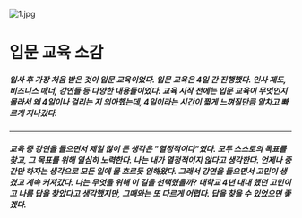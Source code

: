 
![1.jpg](/wikis/2389797772001830204/files/2395048021784765776)

# 입문 교육 소감

##### 입사 후 가장 처음 받은 것이 입문 교육이었다. 입문 교육은 4일 간 진행했다. 인사 제도, 비즈니스 매너, 강연들 등 다양한 내용들이었다. 교육 시작 전에는 입문 교육이 무엇인지 몰라서 왜 4일이나 걸리는 지 의아했는데, 4일이라는 시간이 짧게 느껴질만큼 알차고 빠르게 지나갔다.

* * *

##### 교육 중 강연을 들으면서 제일 많이 든 생각은 "열정적이다"였다. 모두 스스로의 목표를 찾고, 그 목표를 위해 열심히 노력한다. 나는 내가 열정적이지 않다고 생각한다. 언제나 중간만 하자는 생각으로 모든 일에 물 흐르듯 임해왔다. 그래서 강연을 들으면서 고민이 생겼고 계속 커져갔다. 나는 무엇을 위해 이 길을 선택했을까? 대학교 4년 내내 했던 고민이고 나름 답을 찾았다고 생각했지만, 그때와는 또 다르게 어렵다. 답을 찾을 수 있었으면 좋겠다.
